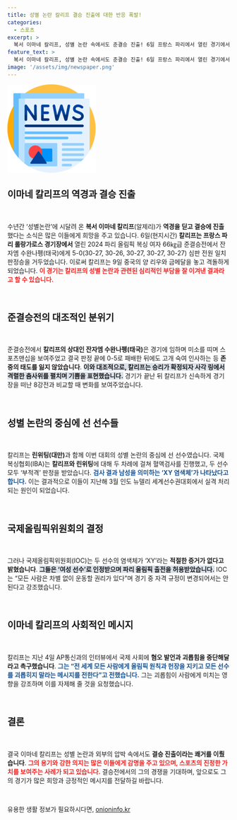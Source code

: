 ```yaml
---
title: 성별 논란 칼리프 결승 진출에 대한 반응 폭발!
categories:
  - 스포츠
excerpt: >
  복서 이마네 칼리프, 성별 논란 속에서도 준결승 진출! 6일 프랑스 파리에서 열린 경기에서 5-0 승리, 금메달에 도전한다. 승리의 기쁨을 만끽하며 괴롭힘 중단을 호소하는 그의 이야기가 더욱 뜨겁다!
feature_text: >
  복서 이마네 칼리프, 성별 논란 속에서도 준결승 진출! 6일 프랑스 파리에서 열린 경기에서 5-0 승리, 금메달에 도전한다. 승리의 기쁨을 만끽하며 괴롭힘 중단을 호소하는 그의 이야기가 더욱 뜨겁다!
image: '/assets/img/newspaper.png'
---
```


<p><img src="/assets/img/newspaper.png" alt="kimp 속보" /></p>

<h2 data-ke-size="size26">이마네 칼리프의 역경과 결승 진출</h2>

<p data-ke-size="size16">&nbsp;</p>

<p>수년간 ‘성별논란’에 시달려 온 <strong>복서 이마네 칼리프</strong>(알제리)가 <strong>역경을 딛고 결승에 진출</strong>했다는 소식은 많은 이들에게 희망을 주고 있습니다. 6일(현지시간) <strong>칼리프는 프랑스 파리 롤랑가로스 경기장에서</strong> 열린 2024 파리 올림픽 복싱 여자 66㎏급 준결승전에서 잔자엠 수완나펭(태국)에게 5-0(30-27, 30-26, 30-27, 30-27, 30-27) 심판 전원 일치 판정승을 거두었습니다. 이로써 칼리프는 9일 중국의 양 리우와 금메달을 놓고 격돌하게 되었습니다. <b><span style="color: #ee2323;">이 경기는 칼리프의 성별 논란과 관련된 심리적인 부담을 잘 이겨낸 결과라고 할 수 있습니다.</span></b></p>

<p data-ke-size="size16">&nbsp;</p>

<h2 data-ke-size="size26">준결승전의 대조적인 분위기</h2>

<p data-ke-size="size16">&nbsp;</p>

<p>준결승전에서 <strong>칼리프의 상대인 잔자엠 수완나펭(태국)</strong>은 경기에 임하며 미소를 띠며 스포츠맨십을 보여주었고 결국 판정 끝에 0-5로 패배한 뒤에도 고개 숙여 인사하는 등 <strong>존중의 태도를 잃지 않았습니다</strong>. <b><span style="background-color: #21538527;">이와 대조적으로, 칼리프는 승리가 확정되자 사각 링에서 격렬한 춤사위를 펼치며 기쁨을 표현했습니다.</span></b> 경기가 끝난 뒤 칼리프가 신속하게 경기장을 떠난 8강전과 비교할 때 변화를 보여주었습니다.</p>

<p data-ke-size="size16">&nbsp;</p>

<h2 data-ke-size="size26">성별 논란의 중심에 선 선수들</h2>

<p data-ke-size="size16">&nbsp;</p>

<p>칼리프는 <strong>린위팅(대만)</strong>과 함께 이번 대회의 성별 논란의 중심에 선 선수였습니다. 국제복싱협회(IBA)는 <strong>칼리프와 린위팅</strong>에 대해 두 차례에 걸쳐 혈액검사를 진행했고, 두 선수 모두 ‘부적격’ 판정을 받았습니다. <b><span style="color: #1a5490;">검사 결과 남성을 의미하는 ‘XY 염색체’가 나타났다고 합니다.</span></b> 이는 결과적으로 이들이 지난해 3월 인도 뉴델리 세계선수권대회에서 실격 처리되는 원인이 되었습니다.</p>

<p data-ke-size="size16">&nbsp;</p>

<h2 data-ke-size="size26">국제올림픽위원회의 결정</h2>

<p data-ke-size="size16">&nbsp;</p>

<p>그러나 국제올림픽위원회(IOC)는 두 선수의 염색체가 ‘XY’라는 <strong>적절한 증거가 없다고 밝혔습니다</strong>. <b><span style="background-color: #21538527;">그들은 ‘여성 선수’로 인정받으며 파리 올림픽 출전을 허용받았습니다.</span></b> IOC는 “모든 사람은 차별 없이 운동할 권리가 있다”며 경기 중 자격 규정이 변경되어서는 안 된다고 강조했습니다.</p>

<p data-ke-size="size16">&nbsp;</p>

<h2 data-ke-size="size26">이마네 칼리프의 사회적인 메시지</h2>

<p data-ke-size="size16">&nbsp;</p>

<p>칼리프는 지난 4일 AP통신과의 인터뷰에서 국제 사회에 <strong>혐오 발언과 괴롭힘을 중단해달라고 촉구했습니다</strong>. <b><span style="color: #1a5490;">그는 “전 세계 모든 사람에게 올림픽 원칙과 헌장을 지키고 모든 선수를 괴롭히지 말라는 메시지를 전한다”고 전했습니다.</span></b> 그는 괴롭힘이 사람에게 미치는 영향을 강조하며 이를 자제해 줄 것을 요청했습니다. </p>

<p data-ke-size="size16">&nbsp;</p>

<h2 data-ke-size="size26">결론</h2>

<p data-ke-size="size16">&nbsp;</p>

<p>결국 이마네 칼리프는 성별 논란과 외부의 압박 속에서도 <strong>결승 진출이라는 쾌거를 이뤘습니다</strong>. <b><span style="color: #ee2323;">그의 용기와 강한 의지는 많은 이들에게 감명을 주고 있으며, 스포츠의 진정한 가치를 보여주는 사례가 되고 있습니다.</span></b> 결승전에서의 그의 경쟁을 기대하며, 앞으로도 그의 경기가 많은 희망과 긍정적인 메시지를 전달하길 바랍니다.</p>

<p data-ke-size="size16">&nbsp;</p>
유용한 생활 정보가 필요하시다면, <a href="https://onioninfo.kr" rel="dofollow">onioninfo.kr</a>


